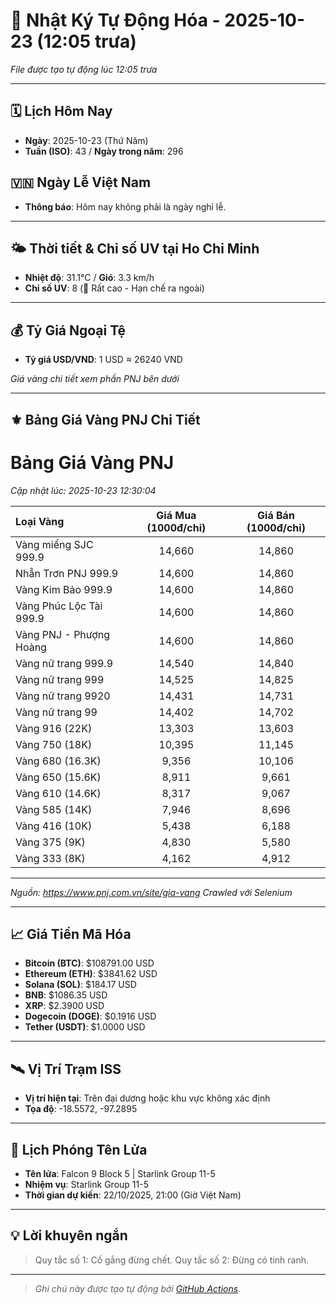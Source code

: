 # 🚀 Nhật Ký Tự Động Hóa - 2025-10-23 (12:05 trưa)

*File được tạo tự động lúc 12:05 trưa*

---
<!-- CALENDAR-MODULE -->
## 🗓️ Lịch Hôm Nay
- **Ngày**: 2025-10-23 (Thứ Năm)
- **Tuần (ISO)**: 43 / **Ngày trong năm**: 296

<!-- HOLIDAY-MODULE -->
## 🇻🇳 Ngày Lễ Việt Nam
- **Thông báo**: Hôm nay không phải là ngày nghỉ lễ.

---
<!-- WEATHER-UV-MODULE -->
## 🌤️ Thời tiết & Chỉ số UV tại Ho Chi Minh
- **Nhiệt độ**: 31.1°C / **Gió**: 3.3 km/h
- **Chỉ số UV**: 8 (🔴 Rất cao - Hạn chế ra ngoài)

---
<!-- FINANCE-MODULE -->
## 💰 Tỷ Giá Ngoại Tệ
- **Tỷ giá USD/VND**: 1 USD ≈ 26240 VND

*Giá vàng chi tiết xem phần PNJ bên dưới*

---
<!-- PNJ-GOLD-MODULE -->
## ⚜️ Bảng Giá Vàng PNJ Chi Tiết

# Bảng Giá Vàng PNJ
*Cập nhật lúc: 2025-10-23 12:30:04*

| Loại Vàng | Giá Mua (1000đ/chỉ) | Giá Bán (1000đ/chỉ) |
|:---|:---:|:---:|
| Vàng miếng SJC 999.9 | 14,660 | 14,860 |
| Nhẫn Trơn PNJ 999.9 | 14,600 | 14,860 |
| Vàng Kim Bảo 999.9 | 14,600 | 14,860 |
| Vàng Phúc Lộc Tài 999.9 | 14,600 | 14,860 |
| Vàng PNJ - Phượng Hoàng | 14,600 | 14,860 |
| Vàng nữ trang 999.9 | 14,540 | 14,840 |
| Vàng nữ trang 999 | 14,525 | 14,825 |
| Vàng nữ trang 9920 | 14,431 | 14,731 |
| Vàng nữ trang 99 | 14,402 | 14,702 |
| Vàng 916 (22K) | 13,303 | 13,603 |
| Vàng 750 (18K) | 10,395 | 11,145 |
| Vàng 680 (16.3K) | 9,356 | 10,106 |
| Vàng 650 (15.6K) | 8,911 | 9,661 |
| Vàng 610 (14.6K) | 8,317 | 9,067 |
| Vàng 585 (14K) | 7,946 | 8,696 |
| Vàng 416 (10K) | 5,438 | 6,188 |
| Vàng 375 (9K) | 4,830 | 5,580 |
| Vàng 333 (8K) | 4,162 | 4,912 |

---
*Nguồn: https://www.pnj.com.vn/site/gia-vang*
*Crawled với Selenium*

---
<!-- CRYPTO-MODULE -->
## 📈 Giá Tiền Mã Hóa
- **Bitcoin (BTC)**: $108791.00 USD
- **Ethereum (ETH)**: $3841.62 USD
- **Solana (SOL)**: $184.17 USD
- **BNB**: $1086.35 USD
- **XRP**: $2.3900 USD
- **Dogecoin (DOGE)**: $0.1916 USD
- **Tether (USDT)**: $1.0000 USD

---
<!-- ISS-MODULE -->
## 🛰️ Vị Trí Trạm ISS
- **Vị trí hiện tại**: Trên đại dương hoặc khu vực không xác định
- **Tọa độ**: -18.5572, -97.2895

---
<!-- LAUNCH-MODULE -->
## 🚀 Lịch Phóng Tên Lửa
- **Tên lửa**: Falcon 9 Block 5 | Starlink Group 11-5
- **Nhiệm vụ**: Starlink Group 11-5
- **Thời gian dự kiến**: 22/10/2025, 21:00 (Giờ Việt Nam)

---
<!-- ADVICE-MODULE -->
## 💡 Lời khuyên ngắn
> Quy tắc số 1: Cố gắng đừng chết. Quy tắc số 2: Đừng có tinh ranh.

---
<!-- FOOTER-MODULE -->
> *Ghi chú này được tạo tự động bởi [GitHub Actions](https://github.com/features/actions).*
